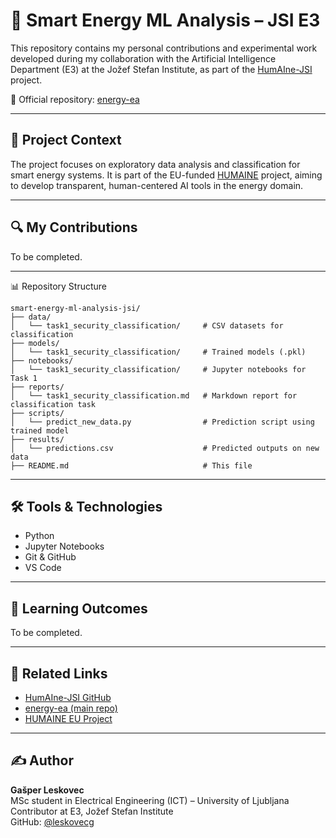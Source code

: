 # 🔋 Smart Energy ML Analysis – JSI E3

This repository contains my personal contributions and experimental work developed during my collaboration with the Artificial Intelligence Department (E3) at the Jožef Stefan Institute, as part of the [HumAIne-JSI](https://github.com/HumAIne-JSI) project.

💼 Official repository: [energy-ea](https://github.com/HumAIne-JSI/energy-ea)

---

## 📌 Project Context

The project focuses on exploratory data analysis and classification for smart energy systems. It is part of the EU-funded [HUMAINE](https://humaine-horizon.eu/) project, aiming to develop transparent, human-centered AI tools in the energy domain.

---

## 🔍 My Contributions

To be completed. 

---

📊 Repository Structure

```text
smart-energy-ml-analysis-jsi/
├── data/
│   └── task1_security_classification/     # CSV datasets for classification
├── models/
│   └── task1_security_classification/     # Trained models (.pkl)
├── notebooks/
│   └── task1_security_classification/     # Jupyter notebooks for Task 1
├── reports/
│   └── task1_security_classification.md   # Markdown report for classification task
├── scripts/
│   └── predict_new_data.py                # Prediction script using trained model
├── results/
│   └── predictions.csv                    # Predicted outputs on new data
├── README.md                              # This file
```
---

## 🛠️ Tools & Technologies

- Python 
- Jupyter Notebooks
- Git & GitHub
- VS Code

---

## 🧠 Learning Outcomes

To be completed. 

---

## 📄 Related Links

- [HumAIne-JSI GitHub](https://github.com/HumAIne-JSI)
- [energy-ea (main repo)](https://github.com/HumAIne-JSI/energy-ea)
- [HUMAINE EU Project](https://humaine-horizon.eu/)

---

## ✍️ Author

**Gašper Leskovec**  
MSc student in Electrical Engineering (ICT) – University of Ljubljana  
Contributor at E3, Jožef Stefan Institute  
GitHub: [@leskovecg](https://github.com/leskovecg)  
